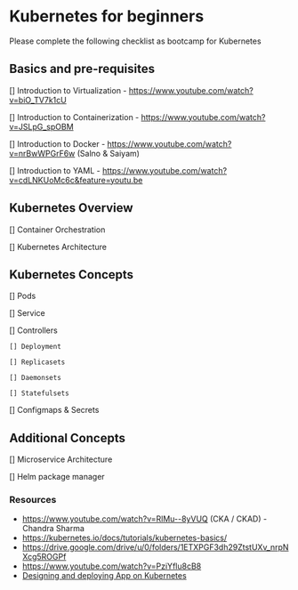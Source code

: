 # Kubernetes for beginners
Please complete the following checklist as bootcamp for Kubernetes

## Basics and pre-requisites
[] Introduction to Virtualization - https://www.youtube.com/watch?v=biO_TV7k1cU

[] Introduction to Containerization - https://www.youtube.com/watch?v=JSLpG_spOBM

[] Introduction to Docker - https://www.youtube.com/watch?v=nrBwWPGrF6w (Salno & Saiyam)

[] Introduction to YAML - https://www.youtube.com/watch?v=cdLNKUoMc6c&feature=youtu.be

## Kubernetes Overview
[] Container Orchestration

[] Kubernetes Architecture

## Kubernetes Concepts
[] Pods

[] Service

[] Controllers

    [] Deployment

    [] Replicasets

    [] Daemonsets

    [] Statefulsets

[] Configmaps & Secrets

## Additional Concepts
[] Microservice Architecture

[] Helm package manager

### Resources
- https://www.youtube.com/watch?v=RlMu--8yVUQ (CKA / CKAD) - Chandra Sharma
- https://kubernetes.io/docs/tutorials/kubernetes-basics/
- https://drive.google.com/drive/u/0/folders/1ETXPGF3dh29ZtstUXv_nrpNXcg5ROGPf
- https://www.youtube.com/watch?v=PziYflu8cB8
- [Designing and deploying App on Kubernetes](https://www.youtube.com/watch?v=0qS7thrcFbc)
